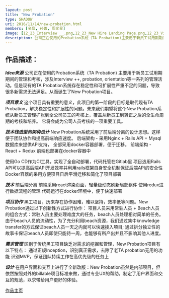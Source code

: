```yaml
---
layout: post
title: "New Probation"
type: SHADOW
uri: 2016/11/14/new-probation.html
members: [金晶, 孙菁, 周奕星]
image: [12_23_Interview __.png,12_23_New Hire Landing Page.png,12_23_View New Hire.png]
description: 公司正在使用的Probation系统（TA Probation)主要用于新员工试用期期间的管理和考核，涉及Interview ++, probation,orientation等一系列的管理活动。
---
```

<h2>作品描述：</h2>

***Idea来源***
公司正在使用的Probation系统（TA Probation) 主要用于新员工试用期期间的管理和考核，涉及Interview ++, probation, orientation等一系列的管理活动。但是现有的TA Probation系统存在稳定性和可扩展性严重不足的问题，导致很多新需求无法满足。从而诞生了New Probation项目。

***项目意义***
这个项目具有重要的意义，此项目的第一阶段的目标是取代现有TA Probation，解决稳定性和扩展性的问题。未来我们期望将这个New Probation系统从新员工管理扩张到全公司员工的考核上，覆盖从新员工到转正之后的全生命周期的考核和培养。 它将会成为公司人员考核的一项重要工具。

***技术栈选型和架构设计***
New Probation系统采用了前后端分离的设计思想。这样便于团队协作和提高前端响应速度。
后端架构 - 采用Nginx + Rails API + Mysql数据库来提供API支持， 全部采用docker容器部署，便于迁移。
前端架构 - React + Redux 前端也部署在docker容器中

使用Go CD作为CI工具，实现了全自动部署，代码托管在Gitlab里
项目选用Rails API可以提高后端API开发效率并利用rails框架自身安全机制保证后端API的安全性
Docker容器的采用方便项目日后平滑迁移和简化了项目部署

***技术***
前后端分离
前端采用react渲染页面，轻量级动态刷新局部组件
使用redux进行数据流程的管理
代码运行在docker环境中，便于快速部署

***项目协作***
黑工项目，历来存在协作困难，难以坚持，效率低等问题。New Probation通过以下创新性方式进行协作：
项目人员采用常驻人员 + Beach人员的组合方式：常驻人员主要处理难度大的任务，beach人员处理相对简单的任务。
由于beach人员的流动性，为了充分利用beach资源，我们通过集中knowledge transfer的方式保证beach人员一天之内就可以快速接入项目; 通过拆分独立性的故事卡保证beach人员即使只能待一周，也能够有所产出并且不影响其他人进度。

***需求管理***
区别于传统黑工项目缺乏对需求的挖掘和管理，New Probation项目有以下特点：
通过正规Inception，识别真正需求，去除了老TA probation无用的功能
识别MVP，保证团队持续工作在高优先级的任务上

***设计***
在用户界面和交互上进行了全新改版：New Probation虽然是内部项目，但依然按照对外的billable项目标准来做，通过专业UX的帮助，制定了用户界面和交互的规范，以求带给用户更好的体验。

[作品主页][MainPage]

[MainPage]: http://10.202.5.15/

